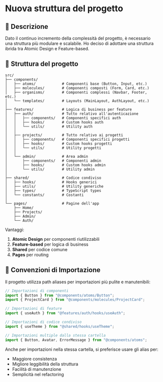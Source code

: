 # Nuova struttura del progetto

## 📝 Descrizione

Dato il continuo incremento della complessità del progetto, è necessario una struttura più modulare e scalabile. Ho deciso di adottare una struttura ibrida tra Atomic Design e Feature-based.

## 📁 Struttura del progetto

```
src/
├── components/
│   ├── atoms/            # Componenti base (Button, Input, etc.)
│   ├── molecules/        # Componenti composti (Form, Card, etc.)
│   ├── organisms/        # Componenti complessi (Navbar, Footer, etc.)
│   └── templates/        # Layouts (MainLayout, AuthLayout, etc.)
│
├── features/             # Logica di business per feature
│   ├── auth/             # Tutto relativo all'autenticazione
│   │   ├── components/   # Componenti specifici auth
│   │   ├── hooks/        # Custom hooks auth
│   │   └── utils/        # Utility auth
│   │
│   ├── projects/         # Tutto relativo ai progetti
│   │   ├── components/   # Componenti specifici progetti
│   │   ├── hooks/        # Custom hooks progetti
│   │   └── utils/        # Utility progetti
│   │
│   └── admin/            # Area admin
│       ├── components/   # Componenti admin
│       ├── hooks/        # Custom hooks admin
│       └── utils/        # Utility admin
│
├── shared/               # Codice condiviso
│   ├── hooks/            # Hooks generici
│   ├── utils/            # Utility generiche
│   ├── types/            # TypeScript types
│   └── constants/        # Costanti
│
└── pages/                # Pagine dell'app
    ├── Home/
    ├── Projects/
    ├── Admin/
    └── Auth/
```

Vantaggi:
1. **Atomic Design** per componenti riutilizzabili
2. **Feature-based** per logica di business
3. **Shared** per codice comune
4. **Pages** per routing

## 📝 Convenzioni di Importazione

Il progetto utilizza path aliases per importazioni più pulite e manutenibili:

```typescript
// Importazioni di componenti
import { Button } from "@components/atoms/Button";
import { ProjectCard } from "@components/molecules/ProjectCard";

// Importazioni di feature
import { useAuth } from "@features/auth/hooks/useAuth";

// Importazioni di codice condiviso
import { useTheme } from "@shared/hooks/useTheme";

// Importazioni multiple dalla stessa cartella
import { Button, Avatar, ErrorMessage } from "@components/atoms";
```

Anche per importazioni nella stessa cartella, si preferisce usare gli alias per:

- Maggiore consistenza
- Migliore leggibilità della struttura
- Facilità di manutenzione
- Semplicità nel refactoring
